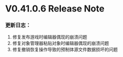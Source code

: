 # V0.41.0.6 Release Note

### 更新日志：

1. 修复发布游戏时编辑器偶现的崩溃问题
2. 修复对象管理器粘贴对象时编辑器偶现的崩溃问题
3. 修复撤销恢复操作导致的预制体源文件数据损坏的问题